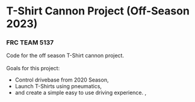 # T-Shirt Cannon Project (Off-Season 2023)
### FRC TEAM 5137

Code for the off season T-Shirt cannon project. <br> <br> 
Goals for this project:<br>
- Control drivebase from 2020 Season, <br>
- Launch T-Shirts using pneumatics, <br>
- and create a simple easy to use driving experience. ,<br>

